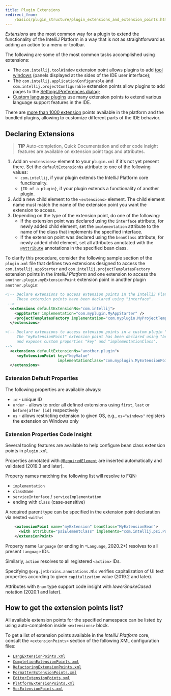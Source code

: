 ```yaml
---
title: Plugin Extensions
redirect_from:
    /basics/plugin_structure/plugin_extensions_and_extension_points.html
---
```

<!-- Copyright 2000-2020 JetBrains s.r.o. and other contributors. Use of this source code is governed by the Apache 2.0 license that can be found in the LICENSE file. -->

_Extensions_ are the most common way for a plugin to extend the functionality of the IntelliJ Platform in a way that is not as straightforward as adding an action to a menu or toolbar. 

The following are some of the most common tasks accomplished using extensions:

  * The `com.intellij.toolWindow` extension point allows plugins to add [tool windows](/user_interface_components/tool_windows.md) 
  (panels displayed at the sides of the IDE user interface);
  * The `com.intellij.applicationConfigurable` and `com.intellij.projectConfigurable` extension points allow plugins to add pages to the
    [Settings/Preferences dialog](/basics/settings.md);
  * [Custom language plugins](/reference_guide/custom_language_support.md) use many extension points
    to extend various language support features in the IDE.

There are [more than 1000 extension](#how-to-get-the-extension-points-list) points available in the platform and the bundled plugins, allowing to customize different parts of the IDE behavior.

## Declaring Extensions 

> **TIP** Auto-completion, Quick Documentation and other code insight features are available on extension point tags and attributes.

1. Add an `<extensions>` element to your `plugin.xml` if it's not yet present there. Set the `defaultExtensionNs` attribute to one of the following values:
    * `com.intellij`, if your plugin extends the IntelliJ Platform core functionality.
    * `{ID of a plugin}`, if your plugin extends a functionality of another plugin.
2. Add a new child element to the `<extensions>` element. The child element name must match the name of the extension point you want the extension to access.
3. Depending on the type of the extension point, do one of the following:
    * If the extension point was declared using the `interface` attribute, for newly added child element, set the `implementation` attribute to the name of the class that implements the specified interface.
    * If the extension point was declared using the `beanClass` attribute, for newly added child element, set all attributes annotated with the [`@Attribute`](upsource:///platform/util/src/com/intellij/util/xmlb/annotations/Attribute.java) annotations in the specified bean class.


To clarify this procedure, consider the following sample section of the `plugin.xml` file that defines two extensions designed to access the `com.intellij.appStarter` and `com.intellij.projectTemplatesFactory` extension points in the *IntelliJ Platform* and one extension to access the `another.plugin.myExtensionPoint` extension point in another plugin `another.plugin`:

```xml
<!-- Declare extensions to access extension points in the IntelliJ Platform.
     These extension points have been declared using "interface".
 -->
  <extensions defaultExtensionNs="com.intellij">
    <appStarter implementation="com.myplugin.MyAppStarter" />
    <projectTemplatesFactory implementation="com.myplugin.MyProjectTemplatesFactory" />
  </extensions>

<!-- Declare extensions to access extension points in a custom plugin "another.plugin"
     The "myExtensionPoint" extension point has been declared using "beanClass" 
     and exposes custom properties "key" and "implementationClass".
-->
  <extensions defaultExtensionNs="another.plugin">
     <myExtensionPoint key="keyValue" 
                       implementationClass="com.myplugin.MyExtensionPointImpl" />
  </extensions>
```

### Extension Default Properties
The following properties are available always:

- `id` - unique ID
- `order` - allows to order all defined extensions using `first`, `last` or `before|after [id]` respectively
- `os` - allows restricting extension to given OS, e.g., `os="windows"` registers the extension on Windows only 


### Extension Properties Code Insight
Several tooling features are available to help configure bean class extension points in `plugin.xml`.

Properties annotated with [`@RequiredElement`](upsource:///platform/extensions/src/com/intellij/openapi/extensions/RequiredElement.java) are inserted automatically and validated (2019.3 and later).

Property names matching the following list will resolve to FQN:
- `implementation`
- `className`
- `serviceInterface` / `serviceImplementation`
- ending with `Class` (case-sensitive)

A required parent type can be specified in the extension point declaration via nested `<with>`:

```xml
    <extensionPoint name="myExtension" beanClass="MyExtensionBean">
      <with attribute="psiElementClass" implements="com.intellij.psi.PsiElement"/>
    </extensionPoint>
```

Property name `language` (or ending in `*Language`, 2020.2+) resolves to all present `Language` IDs.

Similarly, `action` resolves to all registered `<action>` IDs.

Specifying `@org.jetbrains.annotations.Nls` verifies capitalization of UI text properties according to given `capitalization` value (2019.2 and later).

Attributes with `Enum` type support code insight with _lowerSnakeCased_ notation (2020.1 and later).

## How to get the extension points list?

All available extension points for the specified namespace can be listed by using auto-completion inside `<extensions>` block.

To get a list of extension points available in the *IntelliJ Platform* core, consult the `<extensionPoints>` section of the following XML configuration files:

- [`LangExtensionPoints.xml`](upsource:///platform/platform-resources/src/META-INF/LangExtensionPoints.xml)
- [`CompletionExtensionPoints.xml`](upsource:///platform/platform-resources/src/META-INF/CompletionExtensionPoints.xml)
- [`RefactoringExtensionPoints.xml`](upsource:///platform/platform-resources/src/META-INF/RefactoringExtensionPoints.xml)
- [`FormatterExtensionPoints.xml`](upsource:///platform/platform-resources/src/META-INF/FormatterExtensionPoints.xml)
- [`EditorExtensionPoints.xml`](upsource:///platform/platform-resources/src/META-INF/EditorExtensionPoints.xml)
- [`PlatformExtensionPoints.xml`](upsource:///platform/platform-resources/src/META-INF/PlatformExtensionPoints.xml)
- [`VcsExtensionPoints.xml`](upsource:///platform/vcs-impl/resources/META-INF/VcsExtensionPoints.xml)

